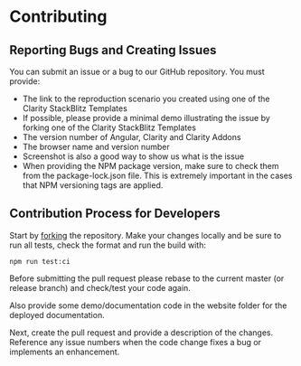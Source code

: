 # Contributing

## Reporting Bugs and Creating Issues

You can submit an issue or a bug to our GitHub repository. You must provide:

- The link to the reproduction scenario you created using one of the Clarity StackBlitz Templates
- If possible, please provide a minimal demo illustrating the issue by forking one of the Clarity StackBlitz Templates
- The version number of Angular, Clarity and Clarity Addons
- The browser name and version number
- Screenshot is also a good way to show us what is the issue
- When providing the NPM package version, make sure to check them from the package-lock.json file. This is extremely important in the cases that NPM versioning tags are applied.

## Contribution Process for Developers

Start by [forking](https://help.github.com/articles/fork-a-repo/) the repository. Make your changes locally and be sure to run all tests, check the format and run the build with:

    npm run test:ci

Before submitting the pull request please rebase to the current master (or release branch) and check/test your code again.

Also provide some demo/documentation code in the website folder for the deployed documentation.

Next, create the pull request and provide a description of the changes. Reference any issue numbers when the code change fixes a bug or implements an enhancement.
